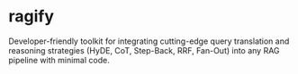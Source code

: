 # ragify
Developer-friendly toolkit for integrating cutting-edge query translation and reasoning strategies (HyDE, CoT, Step-Back, RRF, Fan-Out) into any RAG pipeline with minimal code.
